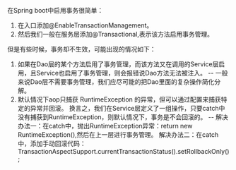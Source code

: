 在Spring boot中启用事务很简单：
  1.  在入口添加@EnableTransactionManagement。
  2.  然后我们一般在服务层添加@Transactional,表示该方法启用事务管理。

但是有些时候，事务却不生效，可能出现的情况如下：
  1. 如果在Dao层的某个方法启用了事务管理，而该方法又在调用的Service层启用，且Service也启用了事务管理，则会报错说Dao方法无法被注入。
      -- 一般来说Dao层不需要事务管理，我们应尽可能的把Dao里面的复杂操作简化分解。
  2. 默认情况下aop只捕获 RuntimeException 的异常，但可以通过配置来捕获特定的异常并回滚。
     换言之，我们在Service层定义了一组操作，只要catch中没有捕获到RuntimeException，则默认情况下，事务是不会回滚的。
      -- 解决办法一：在catch中，抛出RuntimeException异常：return new RuntimeException(),然后在上一层进行事务管理。
         解决办法二：在catch中，添加手动回滚代码：TransactionAspectSupport.currentTransactionStatus().setRollbackOnly();
